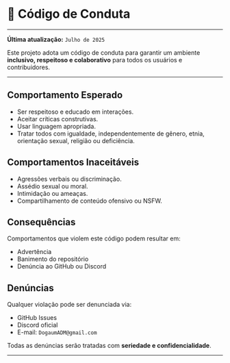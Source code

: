 # 📄 Código de Conduta

---

**Última atualização:** `Julho de 2025`

Este projeto adota um código de conduta para garantir um ambiente **inclusivo, respeitoso e colaborativo** para todos os usuários e contribuidores.

---

## Comportamento Esperado

- Ser respeitoso e educado em interações.
- Aceitar críticas construtivas.
- Usar linguagem apropriada.
- Tratar todos com igualdade, independentemente de gênero, etnia, orientação sexual, religião ou deficiência.

## Comportamentos Inaceitáveis

- Agressões verbais ou discriminação.
- Assédio sexual ou moral.
- Intimidação ou ameaças.
- Compartilhamento de conteúdo ofensivo ou NSFW.

## Consequências

Comportamentos que violem este código podem resultar em:

- Advertência
- Banimento do repositório
- Denúncia ao GitHub ou Discord

## Denúncias

Qualquer violação pode ser denunciada via:

- GitHub Issues
- Discord oficial
- E-mail: `DogaumADM@gmail.com`

Todas as denúncias serão tratadas com **seriedade e confidencialidade**.

---